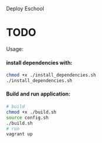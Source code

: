 Deploy Eschool
# TODO
Usage:
#### install dependencies with:
```bash
chmod +x ./install_dependencies.sh
./install_dependencies.sh
```

#### Build and run application:

```bash
# build
chmod +x ./build.sh
source config.sh
./build.sh
# run
vagrant up
```

